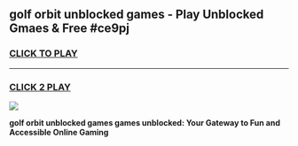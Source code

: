 
## golf orbit unblocked games - Play Unblocked Gmaes & Free #ce9pj
<h3>
<a href="https://premium.freeplayer.one?title=golf_orbit_unblocked_games&ref=03M">CLICK TO PLAY</a></h3>
<hr>

<h3>
<a href="https://premium.freeplayer.one?title=golf_orbit_unblocked_games&ref=03M">CLICK 2 PLAY</a>
  
</h3>

<a href="https://premium.freeplayer.one?title=golf_orbit_unblocked_games&ref=03M"><img src="https://clearcache.store/games.png"></a>


**golf orbit unblocked games games unblocked: Your Gateway to Fun and Accessible Online Gaming**
